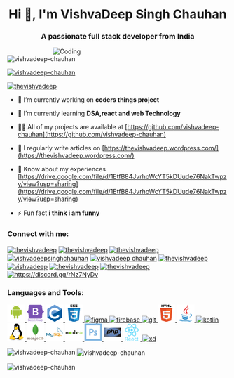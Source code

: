 <h1 align="center">Hi 👋, I'm VishvaDeep Singh Chauhan</h1>
<h3 align="center">A passionate full stack developer from India</h3>
<img align="right" alt="Coding" width="400" src="https://c.tenor.com/qJ5evVs-_uUAAAAC/coding.gif"

<p align="left"> <img src="https://komarev.com/ghpvc/?username=vishvadeep-chauhan&label=Profile%20views&color=0e75b6&style=flat" alt="vishvadeep-chauhan" /> </p>

<p align="left"> <a href="https://github.com/ryo-ma/github-profile-trophy"><img src="https://github-profile-trophy.vercel.app/?username=vishvadeep-chauhan" alt="vishvadeep-chauhan" /></a> </p>

<p align="left"> <a href="https://twitter.com/thevishvadeep" target="blank"><img src="https://img.shields.io/twitter/follow/thevishvadeep?logo=twitter&style=for-the-badge" alt="thevishvadeep" /></a> </p>

- 🔭 I’m currently working on **coders things project**

- 🌱 I’m currently learning **DSA,react and web Technology**

- 👨‍💻 All of my projects are available at [https://github.com/vishvadeep-chauhan](https://github.com/vishvadeep-chauhan)

- 📝 I regularly write articles on [https://thevishvadeep.wordpress.com/](https://thevishvadeep.wordpress.com/)

- 📄 Know about my experiences [https://drive.google.com/file/d/1EtfB84JvrhoWcYT5kDUude76NakTwpzy/view?usp=sharing](https://drive.google.com/file/d/1EtfB84JvrhoWcYT5kDUude76NakTwpzy/view?usp=sharing)

- ⚡ Fun fact **i think i am funny**

<h3 align="left">Connect with me:</h3>
<p align="left">
<a href="https://twitter.com/thevishvadeep" target="blank"><img align="center" src="https://raw.githubusercontent.com/rahuldkjain/github-profile-readme-generator/master/src/images/icons/Social/twitter.svg" alt="thevishvadeep" height="30" width="40" /></a>
<a href="https://linkedin.com/in/thevishvadeep" target="blank"><img align="center" src="https://raw.githubusercontent.com/rahuldkjain/github-profile-readme-generator/master/src/images/icons/Social/linked-in-alt.svg" alt="thevishvadeep" height="30" width="40" /></a>
<a href="https://instagram.com/thevishvadeep" target="blank"><img align="center" src="https://raw.githubusercontent.com/rahuldkjain/github-profile-readme-generator/master/src/images/icons/Social/instagram.svg" alt="thevishvadeep" height="30" width="40" /></a>
<a href="https://medium.com/vishvadeepsinghchauhan" target="blank"><img align="center" src="https://raw.githubusercontent.com/rahuldkjain/github-profile-readme-generator/master/src/images/icons/Social/medium.svg" alt="vishvadeepsinghchauhan" height="30" width="40" /></a>
<a href="https://www.youtube.com/c/vishvadeep chauhan" target="blank"><img align="center" src="https://raw.githubusercontent.com/rahuldkjain/github-profile-readme-generator/master/src/images/icons/Social/youtube.svg" alt="vishvadeep chauhan" height="30" width="40" /></a>
<a href="https://www.codechef.com/users/thevishvadeep" target="blank"><img align="center" src="https://cdn.jsdelivr.net/npm/simple-icons@3.1.0/icons/codechef.svg" alt="thevishvadeep" height="30" width="40" /></a>
<a href="https://www.hackerrank.com/vishvadeep" target="blank"><img align="center" src="https://raw.githubusercontent.com/rahuldkjain/github-profile-readme-generator/master/src/images/icons/Social/hackerrank.svg" alt="vishvadeep" height="30" width="40" /></a>
<a href="https://codeforces.com/profile/thevishvadeep" target="blank"><img align="center" src="https://raw.githubusercontent.com/rahuldkjain/github-profile-readme-generator/master/src/images/icons/Social/codeforces.svg" alt="thevishvadeep" height="30" width="40" /></a>
<a href="https://www.leetcode.com/thevishvadeep" target="blank"><img align="center" src="https://raw.githubusercontent.com/rahuldkjain/github-profile-readme-generator/master/src/images/icons/Social/leet-code.svg" alt="thevishvadeep" height="30" width="40" /></a>
<a href="https://discord.gg/https://discord.gg/rNz7NyDv" target="blank"><img align="center" src="https://raw.githubusercontent.com/rahuldkjain/github-profile-readme-generator/master/src/images/icons/Social/discord.svg" alt="https://discord.gg/rNz7NyDv" height="30" width="40" /></a>
</p>

<h3 align="left">Languages and Tools:</h3>
<p align="left"> <a href="https://developer.android.com" target="_blank" rel="noreferrer"> <img src="https://raw.githubusercontent.com/devicons/devicon/master/icons/android/android-original-wordmark.svg" alt="android" width="40" height="40"/> </a> <a href="https://getbootstrap.com" target="_blank" rel="noreferrer"> <img src="https://raw.githubusercontent.com/devicons/devicon/master/icons/bootstrap/bootstrap-plain-wordmark.svg" alt="bootstrap" width="40" height="40"/> </a> <a href="https://www.cprogramming.com/" target="_blank" rel="noreferrer"> <img src="https://raw.githubusercontent.com/devicons/devicon/master/icons/c/c-original.svg" alt="c" width="40" height="40"/> </a> <a href="https://www.w3schools.com/css/" target="_blank" rel="noreferrer"> <img src="https://raw.githubusercontent.com/devicons/devicon/master/icons/css3/css3-original-wordmark.svg" alt="css3" width="40" height="40"/> </a> <a href="https://www.figma.com/" target="_blank" rel="noreferrer"> <img src="https://www.vectorlogo.zone/logos/figma/figma-icon.svg" alt="figma" width="40" height="40"/> </a> <a href="https://firebase.google.com/" target="_blank" rel="noreferrer"> <img src="https://www.vectorlogo.zone/logos/firebase/firebase-icon.svg" alt="firebase" width="40" height="40"/> </a> <a href="https://git-scm.com/" target="_blank" rel="noreferrer"> <img src="https://www.vectorlogo.zone/logos/git-scm/git-scm-icon.svg" alt="git" width="40" height="40"/> </a> <a href="https://www.w3.org/html/" target="_blank" rel="noreferrer"> <img src="https://raw.githubusercontent.com/devicons/devicon/master/icons/html5/html5-original-wordmark.svg" alt="html5" width="40" height="40"/> </a> <a href="https://www.java.com" target="_blank" rel="noreferrer"> <img src="https://raw.githubusercontent.com/devicons/devicon/master/icons/java/java-original.svg" alt="java" width="40" height="40"/> </a> <a href="https://kotlinlang.org" target="_blank" rel="noreferrer"> <img src="https://www.vectorlogo.zone/logos/kotlinlang/kotlinlang-icon.svg" alt="kotlin" width="40" height="40"/> </a> <a href="https://www.linux.org/" target="_blank" rel="noreferrer"> <img src="https://raw.githubusercontent.com/devicons/devicon/master/icons/linux/linux-original.svg" alt="linux" width="40" height="40"/> </a> <a href="https://www.mongodb.com/" target="_blank" rel="noreferrer"> <img src="https://raw.githubusercontent.com/devicons/devicon/master/icons/mongodb/mongodb-original-wordmark.svg" alt="mongodb" width="40" height="40"/> </a> <a href="https://www.mysql.com/" target="_blank" rel="noreferrer"> <img src="https://raw.githubusercontent.com/devicons/devicon/master/icons/mysql/mysql-original-wordmark.svg" alt="mysql" width="40" height="40"/> </a> <a href="https://nodejs.org" target="_blank" rel="noreferrer"> <img src="https://raw.githubusercontent.com/devicons/devicon/master/icons/nodejs/nodejs-original-wordmark.svg" alt="nodejs" width="40" height="40"/> </a> <a href="https://www.photoshop.com/en" target="_blank" rel="noreferrer"> <img src="https://raw.githubusercontent.com/devicons/devicon/master/icons/photoshop/photoshop-line.svg" alt="photoshop" width="40" height="40"/> </a> <a href="https://www.php.net" target="_blank" rel="noreferrer"> <img src="https://raw.githubusercontent.com/devicons/devicon/master/icons/php/php-original.svg" alt="php" width="40" height="40"/> </a> <a href="https://reactjs.org/" target="_blank" rel="noreferrer"> <img src="https://raw.githubusercontent.com/devicons/devicon/master/icons/react/react-original-wordmark.svg" alt="react" width="40" height="40"/> </a> <a href="https://www.adobe.com/products/xd.html" target="_blank" rel="noreferrer"> <img src="https://cdn.worldvectorlogo.com/logos/adobe-xd.svg" alt="xd" width="40" height="40"/> </a> </p>

<p><img align="left" src="https://github-readme-stats.vercel.app/api/top-langs?username=vishvadeep-chauhan&show_icons=true&locale=en&layout=compact" alt="vishvadeep-chauhan" /></p>

<p>&nbsp;<img align="center" src="https://github-readme-stats.vercel.app/api?username=vishvadeep-chauhan&show_icons=true&locale=en" alt="vishvadeep-chauhan" /></p>

<p><img align="center" src="https://github-readme-streak-stats.herokuapp.com/?user=vishvadeep-chauhan&" alt="vishvadeep-chauhan" /></p>
